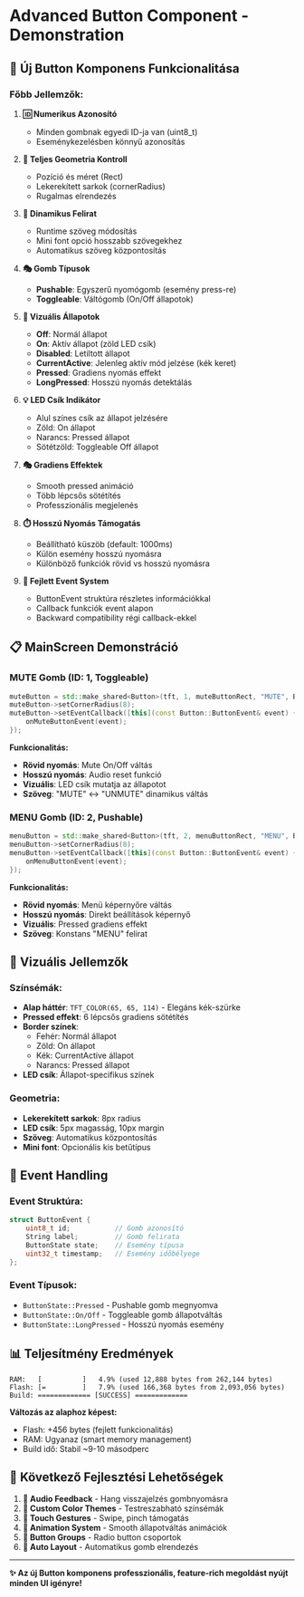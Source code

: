 # Advanced Button Component - Demonstration

## 🎯 **Új Button Komponens Funkcionalitása**

### **Főbb Jellemzők:**

1. **🆔 Numerikus Azonosító**
   - Minden gombnak egyedi ID-ja van (uint8_t)
   - Eseménykezelésben könnyű azonosítás

2. **📐 Teljes Geometria Kontroll**
   - Pozíció és méret (Rect)
   - Lekerekített sarkok (cornerRadius)
   - Rugalmas elrendezés

3. **📝 Dinamikus Felirat**
   - Runtime szöveg módosítás
   - Mini font opció hosszabb szövegekhez
   - Automatikus szöveg központosítás

4. **🎭 Gomb Típusok**
   - **Pushable**: Egyszerű nyomógomb (esemény press-re)
   - **Toggleable**: Váltógomb (On/Off állapotok)

5. **🎨 Vizuális Állapotok**
   - **Off**: Normál állapot
   - **On**: Aktív állapot (zöld LED csík)
   - **Disabled**: Letiltott állapot
   - **CurrentActive**: Jelenleg aktív mód jelzése (kék keret)
   - **Pressed**: Gradiens nyomás effekt
   - **LongPressed**: Hosszú nyomás detektálás

6. **💡 LED Csík Indikátor**
   - Alul színes csík az állapot jelzésére
   - Zöld: On állapot
   - Narancs: Pressed állapot
   - Sötétzöld: Toggleable Off állapot

7. **🎭 Gradiens Effektek**
   - Smooth pressed animáció
   - Több lépcsős sötétítés
   - Professzionális megjelenés

8. **⏱️ Hosszú Nyomás Támogatás**
   - Beállítható küszöb (default: 1000ms)
   - Külön esemény hosszú nyomásra
   - Különböző funkciók rövid vs hosszú nyomásra

9. **🔔 Fejlett Event System**
   - ButtonEvent struktúra részletes információkkal
   - Callback funkciók event alapon
   - Backward compatibility régi callback-ekkel

## 📋 **MainScreen Demonstráció**

### **MUTE Gomb** (ID: 1, Toggleable)
```cpp
muteButton = std::make_shared<Button>(tft, 1, muteButtonRect, "MUTE", Button::ButtonType::Toggleable);
muteButton->setCornerRadius(8);
muteButton->setEventCallback([this](const Button::ButtonEvent& event) { 
    onMuteButtonEvent(event); 
});
```

**Funkcionalitás:**
- **Rövid nyomás**: Mute On/Off váltás
- **Hosszú nyomás**: Audio reset funkció
- **Vizuális**: LED csík mutatja az állapotot
- **Szöveg**: "MUTE" ↔ "UNMUTE" dinamikus váltás

### **MENU Gomb** (ID: 2, Pushable)
```cpp
menuButton = std::make_shared<Button>(tft, 2, menuButtonRect, "MENU", Button::ButtonType::Pushable);
menuButton->setCornerRadius(8);
menuButton->setEventCallback([this](const Button::ButtonEvent& event) { 
    onMenuButtonEvent(event); 
});
```

**Funkcionalitás:**
- **Rövid nyomás**: Menü képernyőre váltás
- **Hosszú nyomás**: Direkt beállítások képernyő
- **Vizuális**: Pressed gradiens effekt
- **Szöveg**: Konstans "MENU" felirat

## 🎨 **Vizuális Jellemzők**

### **Színsémák:**
- **Alap háttér**: `TFT_COLOR(65, 65, 114)` - Elegáns kék-szürke
- **Pressed effekt**: 6 lépcsős gradiens sötétítés
- **Border színek**: 
  - Fehér: Normál állapot
  - Zöld: On állapot  
  - Kék: CurrentActive állapot
  - Narancs: Pressed állapot
- **LED csík**: Állapot-specifikus színek

### **Geometria:**
- **Lekerekített sarkok**: 8px radius
- **LED csík**: 5px magasság, 10px margin
- **Szöveg**: Automatikus központosítás
- **Mini font**: Opcionális kis betűtípus

## 🔧 **Event Handling**

### **Event Struktúra:**
```cpp
struct ButtonEvent {
    uint8_t id;           // Gomb azonosító
    String label;         // Gomb felirata
    ButtonState state;    // Esemény típusa
    uint32_t timestamp;   // Esemény időbélyege
};
```

### **Event Típusok:**
- `ButtonState::Pressed` - Pushable gomb megnyomva
- `ButtonState::On/Off` - Toggleable gomb állapotváltás
- `ButtonState::LongPressed` - Hosszú nyomás esemény

## 📊 **Teljesítmény Eredmények**

```
RAM:   [          ]   4.9% (used 12,888 bytes from 262,144 bytes)
Flash: [=         ]   7.9% (used 166,368 bytes from 2,093,056 bytes)
Build: ============= [SUCCESS] =============
```

**Változás az alaphoz képest:**
- Flash: +456 bytes (fejlett funkcionalitás)
- RAM: Ugyanaz (smart memory management)
- Build idő: Stabil ~9-10 másodperc

## 🚀 **Következő Fejlesztési Lehetőségek**

1. **🎵 Audio Feedback** - Hang visszajelzés gombnyomásra
2. **🌈 Custom Color Themes** - Testreszabható színsémák  
3. **📱 Touch Gestures** - Swipe, pinch támogatás
4. **🔄 Animation System** - Smooth állapotváltás animációk
5. **🎯 Button Groups** - Radio button csoportok
6. **📏 Auto Layout** - Automatikus gomb elrendezés

---

**✨ Az új Button komponens professzionális, feature-rich megoldást nyújt minden UI igényre!**

